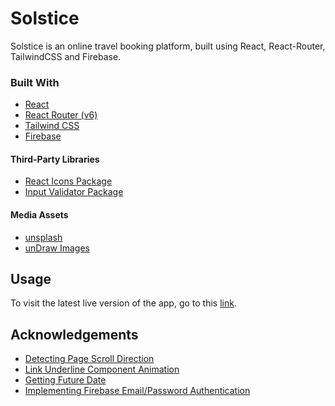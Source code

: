 # Solstice
Solstice is an online travel booking platform, built using React, React-Router, TailwindCSS and Firebase.

### Built With
  - [React](https://reactjs.org/)
  - [React Router (v6)](https://v5.reactrouter.com/web/guides/quick-start)
  - [Tailwind CSS](https://tailwindcss.com/)
  - [Firebase](https://firebase.google.com/)
  
#### Third-Party Libraries
  - [React Icons Package](https://react-icons.github.io/react-icons)
  - [Input Validator Package](https://www.npmjs.com/package/validator)

#### Media Assets
  - [unsplash](https://unsplash.com/)
  - [unDraw Images](https://undraw.co/)

## Usage
To visit the latest live version of the app, go to this [link]().

## Acknowledgements
  - [Detecting Page Scroll Direction](https://stackoverflow.com/questions/62497110/detect-scroll-direction-in-react-js)
  - [Link Underline Component Animation](https://www.30secondsofcode.org/css/s/hover-underline-animation)
  - [Getting Future Date](https://flaviocopes.com/how-to-get-tomorrow-date-javascript/)
  - [Implementing Firebase Email/Password Authentication](https://www.youtube.com/watch?v=_Kv965pA-j8)
